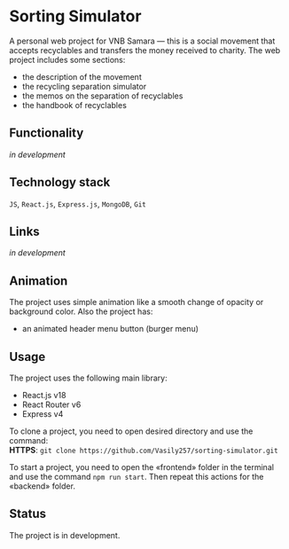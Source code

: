 # Sorting Simulator 
A personal web project for VNB Samara — this is a social movement that accepts recyclables and transfers the money received to charity.
The web project includes some sections:
- the description of the movement
- the recycling separation simulator
- the memos on the separation of recyclables
- the handbook of recyclables
  
## Functionality  
*in development*
  
## Technology stack  
`JS`, `React.js`, `Express.js`, `MongoDB`, `Git`  
  
## Links  
*in development*
  
## Animation  
The project uses simple animation like a smooth change of opacity or background color. Also the project has:
- an animated header menu button (burger menu)
  
## Usage  
The project uses the following main library:  
- React.js v18  
- React Router v6  
- Express v4  

To clone a project, you need to open desired directory and use the command:  
**HTTPS**: `git clone https://github.com/Vasily257/sorting-simulator.git`  

To start a project, you need to open the «frontend» folder in the terminal and use the command `npm run start`. Then repeat this actions for the «backend» folder.
  
## Status
The project is in development.
